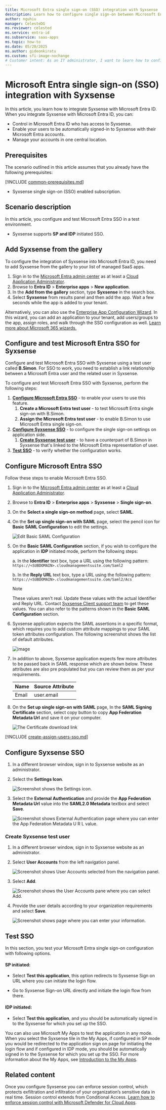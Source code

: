 ```yaml
---
title: Microsoft Entra single sign-on (SSO) integration with Syxsense
description: Learn how to configure single sign-on between Microsoft Entra ID and Syxsense.
author: nguhiu
manager: CelesteDG
ms.reviewer: celested
ms.service: entra-id
ms.subservice: saas-apps
ms.topic: how-to
ms.date: 05/20/2025
ms.author: gideonkiratu
ms.custom: sfi-image-nochange
# Customer intent: As an IT administrator, I want to learn how to configure single sign-on between Microsoft Entra ID and Syxsense so that I can control who has access to Syxsense, enable automatic sign-in with Microsoft Entra accounts, and manage my accounts in one central location.
---
```


# Microsoft Entra single sign-on (SSO) integration with Syxsense

In this article,  you learn how to integrate Syxsense with Microsoft Entra ID. When you integrate Syxsense with Microsoft Entra ID, you can:

* Control in Microsoft Entra ID who has access to Syxsense.
* Enable your users to be automatically signed-in to Syxsense with their Microsoft Entra accounts.
* Manage your accounts in one central location.

## Prerequisites
The scenario outlined in this article assumes that you already have the following prerequisites:

[!INCLUDE [common-prerequisites.md](~/identity/saas-apps/includes/common-prerequisites.md)]
* Syxsense single sign-on (SSO) enabled subscription.

## Scenario description

In this article,  you configure and test Microsoft Entra SSO in a test environment.

* Syxsense supports **SP and IDP** initiated SSO.

## Add Syxsense from the gallery

To configure the integration of Syxsense into Microsoft Entra ID, you need to add Syxsense from the gallery to your list of managed SaaS apps.

1. Sign in to the [Microsoft Entra admin center](https://entra.microsoft.com) as at least a [Cloud Application Administrator](~/identity/role-based-access-control/permissions-reference.md#cloud-application-administrator).
1. Browse to **Entra ID** > **Enterprise apps** > **New application**.
1. In the **Add from the gallery** section, type **Syxsense** in the search box.
1. Select **Syxsense** from results panel and then add the app. Wait a few seconds while the app is added to your tenant.

 Alternatively, you can also use the [Enterprise App Configuration Wizard](https://portal.office.com/AdminPortal/home?Q=Docs#/azureadappintegration). In this wizard, you can add an application to your tenant, add users/groups to the app, assign roles, and walk through the SSO configuration as well. [Learn more about Microsoft 365 wizards.](/microsoft-365/admin/misc/azure-ad-setup-guides)

<a name='configure-and-test-azure-ad-sso-for-syxsense'></a>

## Configure and test Microsoft Entra SSO for Syxsense

Configure and test Microsoft Entra SSO with Syxsense using a test user called **B.Simon**. For SSO to work, you need to establish a link relationship between a Microsoft Entra user and the related user in Syxsense.

To configure and test Microsoft Entra SSO with Syxsense, perform the following steps:

1. **[Configure Microsoft Entra SSO](#configure-azure-ad-sso)** - to enable your users to use this feature.
    1. **Create a Microsoft Entra test user** - to test Microsoft Entra single sign-on with B.Simon.
    1. **Assign the Microsoft Entra test user** - to enable B.Simon to use Microsoft Entra single sign-on.
1. **[Configure Syxsense SSO](#configure-syxsense-sso)** - to configure the single sign-on settings on application side.
    1. **[Create Syxsense test user](#create-syxsense-test-user)** - to have a counterpart of B.Simon in Syxsense that's linked to the Microsoft Entra representation of user.
1. **[Test SSO](#test-sso)** - to verify whether the configuration works.

<a name='configure-azure-ad-sso'></a>

## Configure Microsoft Entra SSO

Follow these steps to enable Microsoft Entra SSO.

1. Sign in to the [Microsoft Entra admin center](https://entra.microsoft.com) as at least a [Cloud Application Administrator](~/identity/role-based-access-control/permissions-reference.md#cloud-application-administrator).
1. Browse to **Entra ID** > **Enterprise apps** > **Syxsense** > **Single sign-on**.
1. On the **Select a single sign-on method** page, select **SAML**.
1. On the **Set up single sign-on with SAML** page, select the pencil icon for **Basic SAML Configuration** to edit the settings.

   ![Edit Basic SAML Configuration](common/edit-urls.png)

1. On the **Basic SAML Configuration** section, if you wish to configure the application in **IDP** initiated mode, perform the following steps:

    a. In the **Identifier** text box, type a URL using the following pattern:
    `https://<SUBDOMAIN>.cloudmanagementsuite.com/Saml2`

    b. In the **Reply URL** text box, type a URL using the following pattern:
    `https://<SUBDOMAIN>.cloudmanagementsuite.com/Saml2/Acs`

	> [!NOTE]
	> These values aren't real. Update these values with the actual Identifier and Reply URL. Contact [Syxsense Client support team](mailto:DevTeam@syxsense.com) to get these values. You can also refer to the patterns shown in the **Basic SAML Configuration** section.

1. Syxsense application expects the SAML assertions in a specific format, which requires you to add custom attribute mappings to your SAML token attributes configuration. The following screenshot shows the list of default attributes.

	![image](common/default-attributes.png)

1. In addition to above, Syxsense application expects few more attributes to be passed back in SAML response which are shown below. These attributes are also pre populated but you can review them as per your requirements.

	| Name | Source Attribute|
	| ------------ | --------- |
	| Email | user.email |

1. On the **Set up single sign-on with SAML** page, In the **SAML Signing Certificate** section, select copy button to copy **App Federation Metadata Url** and save it on your computer.

	![The Certificate download link](common/copy-metadataurl.png)

<a name='create-an-azure-ad-test-user'></a>

[!INCLUDE [create-assign-users-sso.md](~/identity/saas-apps/includes/create-assign-users-sso.md)]

## Configure Syxsense SSO

1. In a different browser window, sign in to Syxsense website as an administrator.

1. Select the **Settings Icon**.

    ![Screenshot shows the Settings icon.](./media/syxsense-tutorial/settings.png)

1. Select the **External Authentication** and provide the **App Federation Metadata Url** value into the **SAML2.0 Metadata** textbox and select **Save**.

    ![Screenshot shows External Authentication page where you can enter the App Federation Metadata U R L value.](./media/syxsense-tutorial/metadata.png)

### Create Syxsense test user

1. In a different browser window, sign in to Syxsense website as an administrator.

1. Select **User Accounts** from the left navigation panel.

    ![Screenshot shows User Accounts selected from the navigation panel.](./media/syxsense-tutorial/user.png)

1. Select **Add**.

    ![Screenshot shows the User Accounts pane where you can select Add.](./media/syxsense-tutorial/add-user.png)

1. Provide the user details according to your organization requirements and select **Save**.

    ![Screenshot shows page where you can enter your information.](./media/syxsense-tutorial/user-account.png)

## Test SSO

In this section, you test your Microsoft Entra single sign-on configuration with following options. 

#### SP initiated:

* Select **Test this application**, this option redirects to Syxsense Sign on URL where you can initiate the login flow.  

* Go to Syxsense Sign-on URL directly and initiate the login flow from there.

#### IDP initiated:

* Select **Test this application**, and you should be automatically signed in to the Syxsense for which you set up the SSO. 

You can also use Microsoft My Apps to test the application in any mode. When you select the Syxsense tile in the My Apps, if configured in SP mode you would be redirected to the application sign on page for initiating the login flow and if configured in IDP mode, you should be automatically signed in to the Syxsense for which you set up the SSO. For more information about the My Apps, see [Introduction to the My Apps](https://support.microsoft.com/account-billing/sign-in-and-start-apps-from-the-my-apps-portal-2f3b1bae-0e5a-4a86-a33e-876fbd2a4510).

## Related content

Once you configure Syxsense you can enforce session control, which protects exfiltration and infiltration of your organization’s sensitive data in real time. Session control extends from Conditional Access. [Learn how to enforce session control with Microsoft Defender for Cloud Apps](/cloud-app-security/proxy-deployment-aad).
